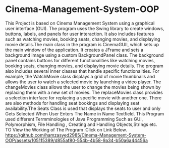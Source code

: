 # Cinema-Management-System-OOP
This Project is based on Cinema Management System using a graphical user interface (GUI). The program uses the Swing library to create windows, buttons, labels, and panels for user interaction. It also includes features such as watching movies, booking seats, changing movies, and displaying movie details.The main class in the program is CinemaGUII, which sets up the main window of the application. It creates a JFrame and sets a background image using a custom BackgroundPanel class. The background panel contains buttons for different functionalities like watching movies, booking seats, changing movies, and displaying movie details.
The program also includes several inner classes that handle specific functionalities. For example, the WatchMovie class displays a grid of movie thumbnails and allows the user to watch a selected movie by launching a video player. The changeMovies class allows the user to change the movies being shown by replacing them with a new set of movies. The replaceMovies class provides a selection interface for replacing a specific movie with another one. There are also methods for handling seat bookings and displaying seat availability.The Seats Class is used that displays the seats to user and only Gets Selected When User Enters The Name in Name Textfield.
This Program used different Termminologies of Java Programming Such as GUI, Polymorphism, File Handling , Creating and Handling Objects,Strings etc.
TO View the Working of The Program .Click on Link Below.
https://github.com/hamzasyed2985/Cinema-Management-System-OOP/assets/105115389/d855af80-554b-4b58-9a34-b50a6a44456a

